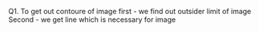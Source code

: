 Q1. To get out contoure of image
    first - we find out outsider limit of image
    Second - we get line which is necessary for image
